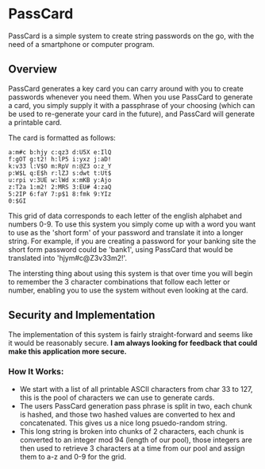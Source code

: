# PassCard

PassCard is a simple system to create string passwords on the go, with the need of a smartphone or computer program.

## Overview
PassCard generates a key card you can carry around with you to create passwords whenever you need them. When you use PassCard to generate a card, you simply supply it with a passphrase of your choosing (which can be used to re-generate your card in the future), and PassCard will generate a printable card.

The card is formatted as follows:
```
a:m#c b:hjy c:qz3 d:U5X e:IlQ 
f:gOT g:t2! h:lP5 i:yxz j:aD! 
k:v33 l:V$O m:RpV n:@Z3 o:z_Y 
p:W$L q:E$h r:lZJ s:dwt t:Ut$ 
u:rpi v:3UE w:lWd x:mKB y:Ajo 
z:T2a 1:m2! 2:MRS 3:EU# 4:zaQ 
5:2IP 6:faY 7:p$1 8:fmk 9:YIz 
0:$GI
```

This grid of data corresponds to each letter of the english alphabet and numbers 0-9. To use this system you simply come up with a word you want to use as the 'short form' of your password and translate it into a longer string. For example, if you are creating a password for your banking site the short form password could be 'bank1', using PassCard that would be translated into 'hjym#c@Z3v33m2!'.

The intersting thing about using this system is that over time you will begin to remember the 3 character combinations that follow each letter or number, enabling you to use the system without even looking at the card. 

## Security and Implementation
The implementation of this system is fairly straight-forward and seems like it would be reasonably secure. **I am always looking for feedback that could make this application more secure.**

### How It Works:
* We start with a list of all printable ASCII characters from char 33 to 127, this is the pool of characters we can use to generate cards.
* The users PassCard generation pass phrase is split in two, each chunk is hashed, and those two hashed values are converted to hex and concatenated. This gives us a nice long psuedo-random string.
* This long string is broken into chunks of 2 characters, each chunk is converted to an integer mod 94 (length of our pool), those integers are then used to retrieve 3 characters at a time from our pool and assign them to a-z and 0-9 for the grid.

